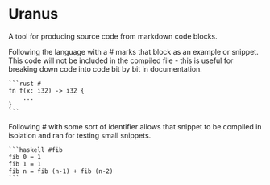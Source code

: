 # Uranus
A tool for producing source code from markdown code blocks.

Following the language with a # marks that block as an example or snippet. This code will not be included in the compiled file - this is useful for breaking down code into code bit by bit in documentation.
~~~
```rust #
fn f(x: i32) -> i32 {
    ...
}
```
~~~
Following # with some sort of identifier allows that snippet to be compiled in isolation and ran for testing small snippets.
~~~
```haskell #fib
fib 0 = 1
fib 1 = 1
fib n = fib (n-1) + fib (n-2)
```
~~~

